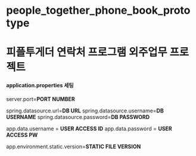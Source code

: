 # people_together_phone_book_prototype

<h1>피플투게더 연락처 프로그램 외주업무 프로젝트</h1>

<h4>application.properties 세팅</h4>

server.port=**PORT NUMBER**

spring.datasource.url=**DB URL**
spring.datasource.username=**DB USERNAME**
spring.datasource.password=**DB PASSWORD**

app.data.username = **USER ACCESS ID**
app.data.password = **USER ACCESS PW**

app.environment.static.version=**STATIC FILE VERSION**